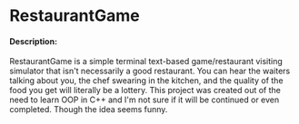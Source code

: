 # RestaurantGame

#### Description:
RestaurantGame is a simple terminal text-based game/restaurant visiting simulator that isn't necessarily a good restaurant.
You can hear the waiters talking about you, the chef swearing in the kitchen, and the quality of the food you get will literally be a lottery.
This project was created out of the need to learn OOP in C++ and I'm not sure if it will be continued or even completed. Though the idea seems funny.
